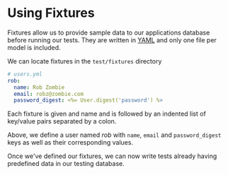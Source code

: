 # Using Fixtures

Fixtures allow us to provide sample data to our applications database before running our tests. They are written in [YAML](http://www.yaml.org/start.html) and only one file per model is included.

We can locate fixtures in the `test/fixtures` directory

```YAML
# users.yml
rob:
  name: Rob Zombie
  email: robz@zombie.com
  password_digest: <%= User.digest('password') %>
```

Each fixture is given and name and is followed by an indented list of key/value pairs separated by a colon.

Above, we define a user named *rob* with `name`, `email` and `password_digest` keys as well as their corresponding values.

Once we've defined our fixtures, we can now write tests already having predefined data in our testing database.
